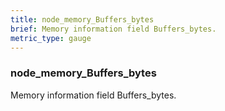 ```yaml
---
title: node_memory_Buffers_bytes
brief: Memory information field Buffers_bytes.
metric_type: gauge
---
```

### node_memory_Buffers_bytes

Memory information field Buffers_bytes.